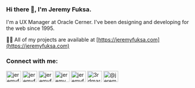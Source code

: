 ### Hi there 👋, I'm Jeremy Fuksa.
I'm a UX Manager at Oracle Cerner. I've been designing and developing for the web since 1995.

👨‍💻 All of my projects are available at [https://jeremyfuksa.com](https://jeremyfuksa.com)

### Connect with me:
<p align="left">
<a href="https://codepen.io/jeremyfuksa" target="blank"><img align="center" src="https://raw.githubusercontent.com/rahuldkjain/github-profile-readme-generator/master/src/images/icons/Social/codepen.svg" alt="jeremyfuksa" height="30" width="40" /></a>
<a href="https://twitter.com/jeremyfuksa" target="blank"><img align="center" src="https://raw.githubusercontent.com/rahuldkjain/github-profile-readme-generator/master/src/images/icons/Social/twitter.svg" alt="jeremyfuksa" height="30" width="40" /></a>
<a href="https://linkedin.com/in/jeremyfuksa" target="blank"><img align="center" src="https://raw.githubusercontent.com/rahuldkjain/github-profile-readme-generator/master/src/images/icons/Social/linked-in-alt.svg" alt="jeremyfuksa" height="30" width="40" /></a>
<a href="https://fb.com/jeremy.fuksa" target="blank"><img align="center" src="https://raw.githubusercontent.com/rahuldkjain/github-profile-readme-generator/master/src/images/icons/Social/facebook.svg" alt="jeremy.fuksa" height="30" width="40" /></a>
<a href="https://instagram.com/jeremyfuksa" target="blank"><img align="center" src="https://raw.githubusercontent.com/rahuldkjain/github-profile-readme-generator/master/src/images/icons/Social/instagram.svg" alt="jeremyfuksa" height="30" width="40" /></a>
<a href="https://dribbble.com/3rdmartini" target="blank"><img align="center" src="https://raw.githubusercontent.com/rahuldkjain/github-profile-readme-generator/master/src/images/icons/Social/dribbble.svg" alt="3rdmartini" height="30" width="40" /></a>
<a href="https://medium.com/@jeremyfuksa" target="blank"><img align="center" src="https://raw.githubusercontent.com/rahuldkjain/github-profile-readme-generator/master/src/images/icons/Social/medium.svg" alt="@jeremyfuksa" height="30" width="40" /></a>
</p>

